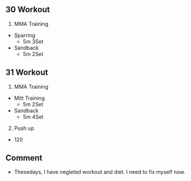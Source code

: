 ## 30 Workout
1. MMA Training
  * Sparring
    - 5m 3Set
  * Sandback 
    - 5m 2Set
## 31 Workout
1. MMA Training
  * Mitt Training
    - 5m 2Set
  * Sandback 
    - 5m 4Set
2. Push up
  - 120
## Comment
  * Thesedays, I have negleted workout and diet. I need to fix myself now.

